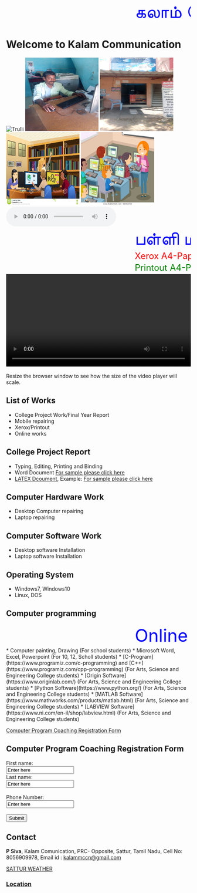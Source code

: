 <html>
<meta charset="utf-8">
<meta name="viewport" content="width=device-width, initial-scale=1, shrink-to-fit=no">
<marquee behavior="scroll" direction="left"> <font size="20" color="blue"> 
கலாம்  தொடர்பு மற்றும் வலைப்பின்னல் - Welcome to Kalam Communication </font></marquee>
</html>

# Welcome to Kalam Communication 
<html>
<body>
<meta name="viewport" content="width=device-width, initial-scale=1.0">
<img src="im3.png" alt="Trulli" width="800" height="400">
<img src="im1.jpeg" alt="Trulli" width="200" height="200"> <img src="im5.jpeg" alt="Trulli" width="200" height="200">
<img src="im6.jpg" alt="Trulli" width="200" height="200"> <img src="im7.jpg" alt="Trulli" width="200" height="200">
</body>
</html>

<html>
<body>
<audio controls>
  <source src="horse.ogg" type="audio/ogg">
  <source src="Mannulagil Indru Devan.mp3" type="audio/mpeg">
Your browser does not support the audio element.
</audio>
</body>
</html>


<html>
<marquee behavior="scroll" direction="left"> <font size="10" color="blue"> பள்ளி மற்றும் கல்லூரி ப்ராஜெக்ட்(Project) செய்து தரப்படும்</font></marquee>
</html>

<html>
<marquee behavior="scroll" direction="left"> <font size="5" color="red"> 	Xerox	A4-Paper-1page-1Rs, A3-Paper-1page-3Rs, Legal-Paper-1page-2Rs
</font></marquee>
</html>
 
<html>
<marquee behavior="scroll" direction="left"> <font size="5" color="green"> 	Printout	A4-Paper-1page-2Rs, A3-Paper-1page-6Rs, Legal-Paper-1page-3Rs
</font></marquee>
</html>

<html>
<head>
<meta name="viewport" content="width=device-width, initial-scale=1.0">
<style>
video {
  width: 100%;
  height: auto;
}
</style>
</head>
<body>

<video width="400" controls>
  <source src="mov_bbb.mp4" type="video/mp4">
  <source src="mov_bbb.ogg" type="video/ogg">
  Your browser does not support HTML5 video.
</video>

<p>Resize the browser window to see how the size of the video player will scale.</p>

</body>
</html>


## List of Works
* College Project Work/Final Year Report
* Mobile repairing
* Xerox/Printout
* Online works

## College Project Report
* Typing, Editing, Printing and Binding
* Word Document [For sample please click here](https://www.google.com/search?q=thesis+front+page+anna+university&oq=thesis&aqs=chrome.0.69i59l2j69i57j0l5.8922j0j8&sourceid=chrome&ie=UTF-8)
* [LATEX Dcoument](https://www.latex-project.org/), Example: [For sample please click here](https://www.overleaf.com/gallery/tagged/title-page)
## Computer Hardware Work
* Desktop Computer repairing 
* Laptop repairing 

## Computer Software Work
* Desktop software Installation
* Laptop software Installation

## Operating System
* Windows7, Windows10
* Linux, DOS

## Computer programming 
<html>
<marquee behavior="scroll" direction="left"> <font size="20" color="blue"> Online and Offline Coaching will be started very soon.....</font></marquee>
</html>
* Computer painting, Drawing (For school students)
* Microsoft Word, Excel, Powerpoint (For 10, 12, Scholl students)
* [C-Program](https://www.programiz.com/c-programming) and [C++](https://www.programiz.com/cpp-programming) (For Arts, Science and Engineering College students)
* [Origin Software](https://www.originlab.com/) (For Arts, Science and Engineering College students)
* [Python Software](https://www.python.org/) (For Arts, Science and Engineering College students)
* [MATLAB Software](https://www.mathworks.com/products/matlab.html) (For Arts, Science and Engineering College students)
* [LABVIEW Software](https://www.ni.com/en-il/shop/labview.html) (For Arts, Science and Engineering College students)

[Computer Program Coaching Registration Form](resource/studentregistration.html)

<html>
<body>
<h2>Computer Program Coaching Registration Form</h2>
<form action="resource/Registration.php" method="get">
  First name:<br>
  <input type="text" name="firstname" value="Enter here">
  <br>
  Last name:<br>
  <input type="text" name="lastname" value="Enter here">
  <br><br>
  Phone Number:<br>
  <input type="text" name="mobilenumber" value="Enter here">
  <br><br>
  <input type="submit" value="Submit">
</form> 
</body>
</html>


## Contact
**P Siva**,
Kalam Comunication,
PRC- Opposite, Sattur,
Tamil Nadu,
Cell No: 8056909978,
Email id : kalammccn@gmail.com 

<html>
<a class="weatherwidget-io" href="https://forecast7.com/en/9d3677d91/sattur/" data-label_1="SATTUR" data-label_2="WEATHER" data-theme="original" >SATTUR WEATHER</a>
<script>
!function(d,s,id){var js,fjs=d.getElementsByTagName(s)[0];if(!d.getElementById(id)){js=d.createElement(s);js.id=id;js.src='https://weatherwidget.io/js/widget.min.js';fjs.parentNode.insertBefore(js,fjs);}}(document,'script','weatherwidget-io-js');
</script>
</html>


### [Location](https://www.google.com/maps/place/KALAM+CUMMUNICATION/@9.370225,77.913702,21z/data=!4m5!3m4!1s0x3b06cbc616f6c069:0x6d0e8b20634bf4e3!8m2!3d9.3681108!4d77.9152959)
